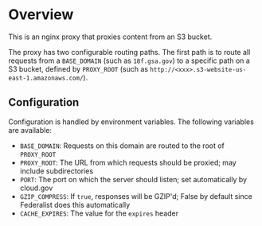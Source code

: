 # Overview

This is an nginx proxy that proxies content from an S3 bucket.

The proxy has two configurable routing paths. The first path is to route all requests from a `BASE_DOMAIN` (such as `18f.gsa.gov`) to a specific path on a S3 bucket, defined by `PROXY_ROOT` (such as `http://<xxx>.s3-website-us-east-1.amazonaws.com/`).

## Configuration

Configuration is handled by environment variables. The following variables are available:

* `BASE_DOMAIN`: Requests on this domain are routed to the root of `PROXY_ROOT`
* `PROXY_ROOT`: The URL from which requests should be proxied; may include subdirectories
* `PORT`: The port on which the server should listen; set automatically by cloud.gov
* `GZIP_COMPRESS`: If `true`, responses will be GZIP'd; False by default since Federalist does this automatically
* `CACHE_EXPIRES`: The value for the `expires` header

